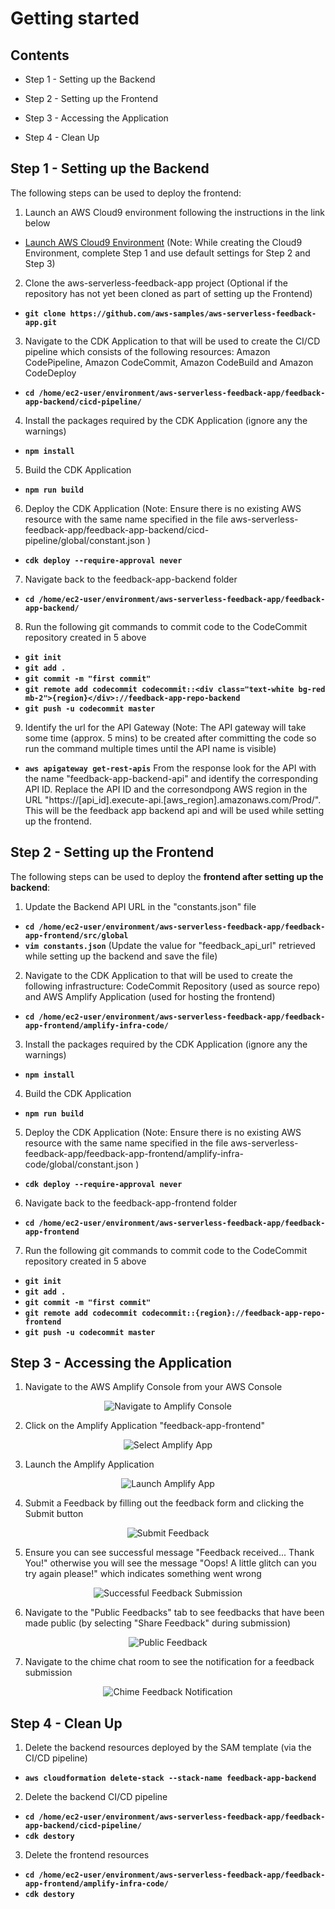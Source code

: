 # Getting started

## Contents

- Step 1 - Setting up the Backend

- Step 2 - Setting up the Frontend

- Step 3 - Accessing the Application

- Step 4 - Clean Up

###

## Step 1 - Setting up the Backend

The following steps can be used to deploy the frontend:

1. Launch an AWS Cloud9 environment following the instructions in the link below

- [Launch AWS Cloud9 Environment](https://docs.aws.amazon.com/cloud9/latest/user-guide/create-environment-main.html) (Note: While creating the Cloud9 Environment, complete Step 1 and use default settings for Step 2 and Step 3)

2. Clone the aws-serverless-feedback-app project (Optional if the repository has not yet been cloned as part of setting up the Frontend)

- **`git clone https://github.com/aws-samples/aws-serverless-feedback-app.git`**

3. Navigate to the CDK Application to that will be used to create the CI/CD pipeline which consists of the following resources: Amazon CodePipeline, Amazon CodeCommit, Amazon CodeBuild and Amazon CodeDeploy

- **`cd /home/ec2-user/environment/aws-serverless-feedback-app/feedback-app-backend/cicd-pipeline/`**

4. Install the packages required by the CDK Application (ignore any the warnings)

- **`npm install`**

5. Build the CDK Application

- **`npm run build`**

6. Deploy the CDK Application (Note: Ensure there is no existing AWS resource with the same name specified in the file aws-serverless-feedback-app/feedback-app-backend/cicd-pipeline/global/constant.json )

- **`cdk deploy --require-approval never`**

7. Navigate back to the feedback-app-backend folder

- **`cd /home/ec2-user/environment/aws-serverless-feedback-app/feedback-app-backend/`**

8. Run the following git commands to commit code to the CodeCommit repository created in 5 above

- **`git init`**
- **`git add .`**
- **`git commit -m "first commit"`**
- **`git remote add codecommit codecommit::<div class="text-white bg-red mb-2">{region}</div>://feedback-app-repo-backend`**
- **`git push -u codecommit master`**

9. Identify the url for the API Gateway (Note: The API gateway will take some time (approx. 5 mins) to be created after committing the code so run the command multiple times until the API name is visible)

- **`aws apigateway get-rest-apis`**
  From the response look for the API with the name "feedback-app-backend-api" and identify the corresponding API ID. Replace the API ID and the corresondpong AWS region in the URL "https://[api_id].execute-api.[aws_region].amazonaws.com/Prod/". This will be the feedback app backend api and will be used while setting up the frontend.

## Step 2 - Setting up the Frontend

The following steps can be used to deploy the **frontend after setting up the backend**:

1. Update the Backend API URL in the "constants.json" file

- **`cd /home/ec2-user/environment/aws-serverless-feedback-app/feedback-app-frontend/src/global`**
- **`vim constants.json`** (Update the value for "feedback_api_url" retrieved while setting up the backend and save the file)

2. Navigate to the CDK Application to that will be used to create the following infrastructure: CodeCommit Repository (used as source repo) and AWS Amplify Application (used for hosting the frontend)

- **`cd /home/ec2-user/environment/aws-serverless-feedback-app/feedback-app-frontend/amplify-infra-code/`**

3. Install the packages required by the CDK Application (ignore any the warnings)

- **`npm install`**

4. Build the CDK Application

- **`npm run build`**

5. Deploy the CDK Application (Note: Ensure there is no existing AWS resource with the same name specified in the file aws-serverless-feedback-app/feedback-app-frontend/amplify-infra-code/global/constant.json )

- **`cdk deploy --require-approval never`**

6. Navigate back to the feedback-app-frontend folder

- **`cd /home/ec2-user/environment/aws-serverless-feedback-app/feedback-app-frontend`**

7. Run the following git commands to commit code to the CodeCommit repository created in 5 above

- **`git init`**
- **`git add .`**
- **`git commit -m "first commit"`**
- **`git remote add codecommit codecommit::{region}://feedback-app-repo-frontend`**
- **`git push -u codecommit master`**

## Step 3 - Accessing the Application

1. Navigate to the AWS Amplify Console from your AWS Console

<p align="center">
  <img src="images/navigate_amplify.png" alt="Navigate to Amplify Console"/>
</p>

2. Click on the Amplify Application "feedback-app-frontend"

<p align="center">
  <img src="images/select_feedback_app.png" alt="Select Amplify App"/>
</p>

3. Launch the Amplify Application

<p align="center">
  <img src="images/open_amplify_app.png" alt="Launch Amplify App"/>
</p>

4. Submit a Feedback by filling out the feedback form and clicking the Submit button

<p align="center">
  <img src="images/submit_feedback.png" alt="Submit Feedback"/>
</p>

5. Ensure you can see successful message "Feedback received... Thank You!" otherwise you will see the message "Oops! A little glitch can you try again please!" which indicates something went wrong

<p align="center">
  <img src="images/submitted_feedback.png" alt="Successful Feedback Submission"/>
</p>

6. Navigate to the "Public Feedbacks" tab to see feedbacks that have been made public (by selecting "Share Feedback" during submission)

<p align="center">
  <img src="images/public_feedbacks.png" alt="Public Feedback"/>
</p>

7. Navigate to the chime chat room to see the notification for a feedback submission

<p align="center">
  <img src="images/manager_chime_room.png" alt="Chime Feedback Notification"/>
</p>

## Step 4 - Clean Up

1. Delete the backend resources deployed by the SAM template (via the CI/CD pipeline)

- **`aws cloudformation delete-stack --stack-name feedback-app-backend`**

2. Delete the backend CI/CD pipeline

- **`cd /home/ec2-user/environment/aws-serverless-feedback-app/feedback-app-backend/cicd-pipeline/`**
- **`cdk destory`**

3. Delete the frontend resources

- **`cd /home/ec2-user/environment/aws-serverless-feedback-app/feedback-app-frontend/amplify-infra-code/`**
- **`cdk destory`**
